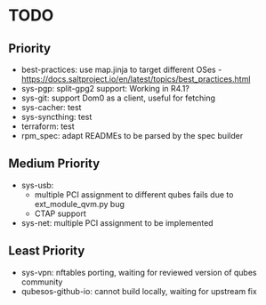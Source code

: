 # TODO

## Priority

- best-practices: use map.jinja to target different OSes - https://docs.saltproject.io/en/latest/topics/best_practices.html
- sys-pgp: split-gpg2 support: Working in R4.1?
- sys-git: support Dom0 as a client, useful for fetching
- sys-cacher: test
- sys-syncthing: test
- terraform: test
- rpm_spec: adapt READMEs to be parsed by the spec builder

## Medium Priority

- sys-usb:
  - multiple PCI assignment to different qubes fails due to ext_module_qvm.py
    bug
  - CTAP support
- sys-net: multiple PCI assignment to be implemented

## Least Priority

- sys-vpn: nftables porting, waiting for reviewed version of qubes community
- qubesos-github-io: cannot build locally, waiting for upstream fix
